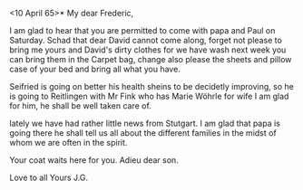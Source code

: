  <10 April 65>*
My dear Frederic,

I am glad to hear that you are permitted to come with papa and Paul on Saturday. Schad that dear David cannot come along, forget not please to bring me yours and David's dirty clothes for we have wash next week you can bring them in the Carpet bag, change also please the sheets and pillow case of your bed and bring all what you have.

Seifried is going on better his health sheins <appears> to be decidetly improving, so he is going to Reitlingen with Mr Fink who has Marie Wöhrle for wife I am glad for him, he shall be well taken care of.

lately we have had rather little news from Stutgart. I am glad that papa is going there he shall tell us all about the different families in the midst of whom we are often in the spirit.

Your coat waits here for you. Adieu dear son.

 Love to all
 Yours J.G.
